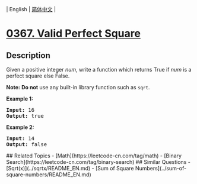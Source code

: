 
| English | [简体中文](README.md) |
# [0367. Valid Perfect Square](https://leetcode-cn.com/problems/valid-perfect-square/)
## Description
<p>Given a positive integer <i>num</i>, write a function which returns True if <i>num</i> is a perfect square else False.</p>

<p><b>Note:</b> <b>Do not</b> use any built-in library function such as <code>sqrt</code>.</p>

<p><strong>Example 1:</strong></p>

<div>
<pre>
<strong>Input: </strong><span id="example-input-1-1">16</span>
<strong>Output: </strong><span id="example-output-1">true</span>
</pre>

<div>
<p><strong>Example 2:</strong></p>

<pre>
<strong>Input: </strong><span id="example-input-2-1">14</span>
<strong>Output: </strong><span id="example-output-2">false</span>
</pre>
</div>
</div>
## Related Topics
- [Math](https://leetcode-cn.com/tag/math)
- [Binary Search](https://leetcode-cn.com/tag/binary-search)
## Similar Questions
- [Sqrt(x)](../sqrtx/README_EN.md)
- [Sum of Square Numbers](../sum-of-square-numbers/README_EN.md)
